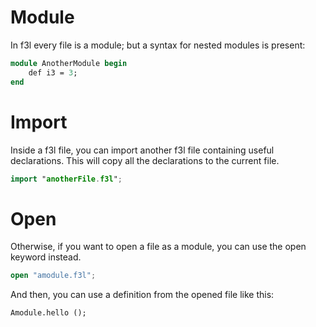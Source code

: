 # Module
In f3l every file is a module; but a syntax for nested modules is present:

```ocaml
module AnotherModule begin
    def i3 = 3;
end
```

# Import

Inside a f3l file, you can import another f3l file containing useful declarations. This will copy all the declarations to the current file.

```kotlin
import "anotherFile.f3l";
```


# Open

Otherwise, if you want to open a file as a module, you can use the open keyword instead.

```kotlin
open "amodule.f3l";
```

And then, you can use a definition from the opened file like this:

```
Amodule.hello ();
```